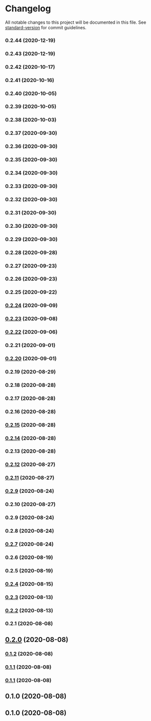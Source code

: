# Changelog

All notable changes to this project will be documented in this file. See [standard-version](https://github.com/conventional-changelog/standard-version) for commit guidelines.

### 0.2.44 (2020-12-19)

### 0.2.43 (2020-12-19)

### 0.2.42 (2020-10-17)

### 0.2.41 (2020-10-16)

### 0.2.40 (2020-10-05)

### 0.2.39 (2020-10-05)

### 0.2.38 (2020-10-03)

### 0.2.37 (2020-09-30)

### 0.2.36 (2020-09-30)

### 0.2.35 (2020-09-30)

### 0.2.34 (2020-09-30)

### 0.2.33 (2020-09-30)

### 0.2.32 (2020-09-30)

### 0.2.31 (2020-09-30)

### 0.2.30 (2020-09-30)

### 0.2.29 (2020-09-30)

### 0.2.28 (2020-09-28)

### 0.2.27 (2020-09-23)

### 0.2.26 (2020-09-23)

### 0.2.25 (2020-09-22)

### [0.2.24](https://github.com/aws-samples/aws-fargate-fast-autoscaler/compare/v0.2.23...v0.2.24) (2020-09-09)

### [0.2.23](https://github.com/aws-samples/aws-fargate-fast-autoscaler/compare/v0.2.22...v0.2.23) (2020-09-08)

### [0.2.22](https://github.com/aws-samples/aws-fargate-fast-autoscaler/compare/v0.2.20...v0.2.22) (2020-09-06)

### 0.2.21 (2020-09-01)

### [0.2.20](https://github.com/pahud/cdk-spot-one/compare/v0.2.19...v0.2.20) (2020-09-01)

### 0.2.19 (2020-08-29)

### 0.2.18 (2020-08-28)

### 0.2.17 (2020-08-28)

### 0.2.16 (2020-08-28)

### [0.2.15](https://github.com/pahud/cdk-spot-one/compare/v0.2.14...v0.2.15) (2020-08-28)

### [0.2.14](https://github.com/pahud/cdk-spot-one/compare/v0.2.13...v0.2.14) (2020-08-28)

### 0.2.13 (2020-08-28)

### [0.2.12](https://github.com/pahud/cdk-spot-one/compare/v0.2.11...v0.2.12) (2020-08-27)

### [0.2.11](https://github.com/pahud/cdk-spot-one/compare/v0.2.8...v0.2.11) (2020-08-27)

### [0.2.9](https://github.com/pahud/cdk-spot-one/compare/v0.2.7...v0.2.9) (2020-08-24)

### 0.2.10 (2020-08-27)

### 0.2.9 (2020-08-24)

### 0.2.8 (2020-08-24)

### [0.2.7](https://github.com/aws-samples/aws-fargate-fast-autoscaler/compare/v0.2.6...v0.2.7) (2020-08-24)

### 0.2.6 (2020-08-19)

### 0.2.5 (2020-08-19)

### [0.2.4](https://github.com/aws-samples/aws-fargate-fast-autoscaler/compare/v0.2.3...v0.2.4) (2020-08-15)

### [0.2.3](https://github.com/aws-samples/aws-fargate-fast-autoscaler/compare/v0.2.2...v0.2.3) (2020-08-13)

### [0.2.2](https://github.com/aws-samples/aws-fargate-fast-autoscaler/compare/v0.2.1...v0.2.2) (2020-08-13)

### 0.2.1 (2020-08-08)

## [0.2.0](https://github.com/aws-samples/aws-fargate-fast-autoscaler/compare/v0.1.2...v0.2.0) (2020-08-08)

### [0.1.2](https://github.com/aws-samples/aws-fargate-fast-autoscaler/compare/v0.1.1...v0.1.2) (2020-08-08)

### [0.1.1](https://github.com/aws-samples/aws-fargate-fast-autoscaler/compare/v0.1.0...v0.1.1) (2020-08-08)

### [0.1.1](https://github.com/aws-samples/aws-fargate-fast-autoscaler/compare/v0.1.0...v0.1.1) (2020-08-08)

## 0.1.0 (2020-08-08)

## 0.1.0 (2020-08-08)
